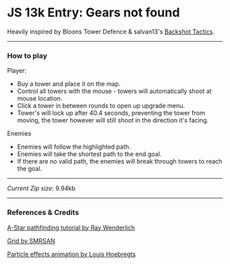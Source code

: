 # JS 13k Entry: Gears not found
Heavily inspired by Bloons Tower Defence & salvan13's [Backshot Tactics](https://backshot-tactics.herokuapp.com/).
___
### How to play
Player:
 - Buy a tower and place it on the map.
 - Control all towers with the mouse - towers will automatically shoot at mouse location.
 - Click a tower in between rounds to open up upgrade menu.
 - Tower's will lock up after 40.4 seconds, preventing the tower from moving, the tower however will still shoot in the direction it's facing.

Enemies
 - Enemies will follow the highlighted path.
 - Enemies will take the shortest path to the end goal.
 - If there are no valid path, the enemies will break through towers to reach the goal.
___
*Current Zip size:* 9.94kb
___
### References & Credits
[A-Star pathfinding tutorial by Ray Wenderlich](https://www.raywenderlich.com/3016-introduction-to-a-pathfinding)

[Grid by SMRSAN](https://repl.it/@smrsan761)

[Particle effects animation by Louis Hoebregts](https://css-tricks.com/playing-with-particles-using-the-web-animations-api/)
